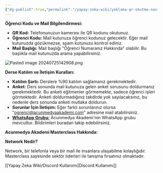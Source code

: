 ```yaml
---
{"dg-publish":true,"permalink":"/yapay-zeka-wiki/yoklama-qr-okutma-nasil-yapilir/"}
---
```


**Öğrenci Kodu ve Mail Bilgilendirmesi:**

- **QR Kod:** Telefonunuzun kamerası ile QR kodunu okutunuz.
- **Öğrenci Kodu:** Mail kutunuza öğrenci kodunuz gelecektir. Eğer mail kutunuzda gözükmezse, spam kutunuzu kontrol ediniz.
- **Mail Başlığı:** Mail başlığı "Öğrenci Numaranız Hakkında" olabilir. Bu başlıkla mail kutunuzda arama yapabilirsiniz.

![Pasted image 20240725142908.png](/img/user/Assets/Pasted%20image%2020240725142908.png)

**Derse Katılım ve İletişim Kuralları:**

- **Katılım Şartı:** Derslere %90 katılım sağlamanız gerekmektedir.
- **Anket:** Ders sonunda mail kutunuza gelen anket sorusunu doldurmanız gerekmektedir. Bu anketi eğitmenler görmemekte, sadece öğrenci işleri görmektedir. Anketi doldurmadığınız takdirde yok sayılacaksınız, bu nedenle ders sonunda anketi mutlaka doldurun.
- **Sorunlar İçin İletişim:** Eğer farklı sorunlarınız olursa 
  "ogrenci@acunmedyaakademi.com" adresine mail atabilirsiniz.
- [**WhatsApp Grubu:**](https://chat.whatsapp.com/K3SzgMFLqYG2jipmZS0lVk) Acunmedya Akademi'nin WhatsApp grubu mevcuttur. Bildirimleri buradan takip edebilirsiniz.

**Acunmedya Akademi Masterclass Hakkında:**

**Network Nedir?**

Network, bir telefonla veya bir mail ile insanlara ulaşabilme kolaylığıdır. Masterclass sayesinde sektör liderleri ile tanışma fırsatınız olmaktadır.

[[Yapay Zeka Wiki/Discord Kullanımı\|Discord Kullanımı]]